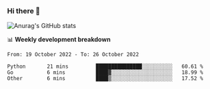 ### Hi there 👋
![Anurag's GitHub stats](https://github-readme-stats.vercel.app/api?username=jami1024&show_icons=true&theme=radical)

📊 **Weekly development breakdown**
<!--START_SECTION:waka-->

```text
From: 19 October 2022 - To: 26 October 2022

Python       21 mins         ███████████████░░░░░░░░░░   60.61 %
Go           6 mins          ████▓░░░░░░░░░░░░░░░░░░░░   18.99 %
Other        6 mins          ████▒░░░░░░░░░░░░░░░░░░░░   17.52 %
```

<!--END_SECTION:waka-->
<!--
**jami1024/jami1024** is a ✨ _special_ ✨ repository because its `README.md` (this file) appears on your GitHub profile.

Here are some ideas to get you started:

- 🔭 I’m currently working on ...
- 🌱 I’m currently learning ...
- 👯 I’m looking to collaborate on ...
- 🤔 I’m looking for help with ...
- 💬 Ask me about ...
- 📫 How to reach me: ...
- 😄 Pronouns: ...
- ⚡ Fun fact: ...
-->
